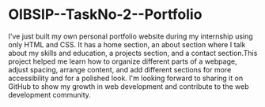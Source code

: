 # OIBSIP--TaskNo-2--Portfolio
I've just built my own personal portfolio website during my internship using only HTML and CSS. It has a home section, an about section where I talk about my skills and education, a projects section, and a contact section.This project helped me learn how to organize different parts of a webpage, adjust spacing, arrange content, and add different sections for more accessibility and  for a polished look. I'm looking forward to sharing it on GitHub to show my growth in web development and contribute to the web development community.
